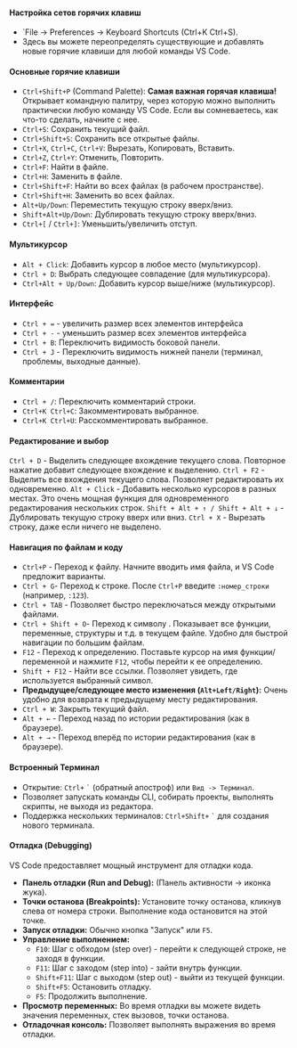
#### Настройка сетов горячих клавиш

- `File -> Preferences -> Keyboard Shortcuts (Ctrl+K Ctrl+S).
- Здесь вы можете переопределять существующие и добавлять новые горячие клавиши для любой команды VS Code.


#### Основные горячие клавиши

- `Ctrl+Shift+P` (Command Palette): **Самая важная горячая клавиша!** Открывает командную палитру, через которую можно выполнить практически любую команду VS Code. Если вы сомневаетесь, как что-то сделать, начните с нее.
- `Ctrl+S`: Сохранить текущий файл.
- `Ctrl+Shift+S`: Сохранить все открытые файлы.
- `Ctrl+X`, `Ctrl+C`, `Ctrl+V`: Вырезать, Копировать, Вставить.
- `Ctrl+Z`, `Ctrl+Y`: Отменить, Повторить.
- `Ctrl+F`: Найти в файле.
- `Ctrl+H`: Заменить в файле.
- `Ctrl+Shift+F`: Найти во всех файлах (в рабочем пространстве).
- `Ctrl+Shift+H`: Заменить во всех файлах.
- `Alt+Up/Down`: Переместить текущую строку вверх/вниз.
- `Shift+Alt+Up/Down`: Дублировать текущую строку вверх/вниз.
- `Ctrl+[` / `Ctrl+]`: Уменьшить/увеличить отступ.

#### Мультикурсор
- `Alt + Click`: Добавить курсор в любое место (мультикурсор).
- `Ctrl + D`: Выбрать следующее совпадение (для мультикурсора).
- `Ctrl+Alt + Up/Down`: Добавить курсор выше/ниже (мультикурсор).

#### Интерфейс
- `Ctrl + =` - увеличить размер всех элементов интерфейса
- `Ctrl + -` - уменьшить размер всех элементов интерфейса
- `Ctrl + B`: Переключить видимость боковой панели.
- `Ctrl + J` - Переключить видимость нижней панели (терминал, проблемы, выходные данные).

#### Комментарии
- `Ctrl + /`: Переключить комментарий строки.
- `Ctrl+K Ctrl+C`: Закомментировать выбранное.
- `Ctrl+K Ctrl+U`: Расскомментировать выбранное.

#### Редактирование и выбор
`Ctrl + D` - Выделить следующее вхождение текущего слова. Повторное нажатие добавит следующее вхождение к выделению.
`Ctrl + F2` - Выделить все вхождения текущего слова. Позволяет редактировать их одновременно.
`Alt + Click` - Добавить несколько курсоров в разных местах. Это очень мощная функция для одновременного редактирования нескольких строк.
`Shift + Alt + ↑ / Shift + Alt + ↓` - Дублировать текущую строку вверх или вниз.
`Ctrl + X` - Вырезать строку, даже если ничего не выделено.


#### Навигация по файлам и коду
-  `Ctrl+P` - Переход к файлу. Начните вводить имя файла, и VS Code предложит варианты.
-  `Ctrl + G`- Переход к строке. После `Ctrl+P` введите `:номер_строки` (например, `:123`).
- `Ctrl + TAB` - Позволяет быстро переключаться между открытыми файлами.
- `Ctrl + Shift + O`- Переход к символу . Показывает все функции, переменные, структуры и т.д. в текущем файле. Удобно для быстрой навигации по большим файлам.
-  `F12` - Переход к определению. Поставьте курсор на имя функции/переменной и нажмите `F12`, чтобы перейти к ее определению.
- `Shift + F12` - Найти все ссылки. Позволяет увидеть, где используется выбранный символ.
- **Предыдущее/следующее место изменения (`Alt+Left/Right`):** Очень удобно для возврата к предыдущему месту редактирования.
- `Ctrl + W`: Закрыть текущий файл.
- `Alt + ←` - Переход назад  по истории редактирования (как в браузере).
- `Alt + →` - Переход  вперёд по истории редактирования (как в браузере).
 
#### Встроенный Терминал

- Открытие: `Ctrl+` `` ` `` (обратный апостроф) или `Вид -> Терминал`.
- Позволяет запускать команды CLI, собирать проекты, выполнять скрипты, не выходя из редактора.
- Поддержка нескольких терминалов: `Ctrl+Shift+` `` ` `` для создания нового терминала.

#### Отладка (Debugging)
VS Code предоставляет мощный инструмент для отладки кода.
- **Панель отладки (Run and Debug):** (Панель активности -> иконка жука).
- **Точки останова (Breakpoints):** Установите точку останова, кликнув слева от номера строки. Выполнение кода остановится на этой точке.
- **Запуск отладки:** Обычно кнопка "Запуск" или `F5`.
- **Управление выполнением:**
    - `F10`: Шаг с обходом (step over) - перейти к следующей строке, не заходя в функции.
    - `F11`: Шаг с заходом (step into) - зайти внутрь функции.
    - `Shift+F11`: Шаг с выходом (step out) - выйти из текущей функции.
    - `Shift+F5`: Остановить отладку.
    - `F5`: Продолжить выполнение.
- **Просмотр переменных:** Во время отладки вы можете видеть значения переменных, стек вызовов, точки останова.
- **Отладочная консоль:** Позволяет выполнять выражения во время отладки.



